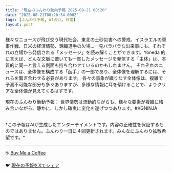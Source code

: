 ```yaml
---
title: "現在のふんわり動向予報 2025-08-21 08:20"
date: "2025-08-21T08:20:34.000Z"
tags: [ふんわり予報, AI占い, 日常]
layout: post
---
```


様々なニュースが飛び交う現代社会。東北の土砂災害への警戒、イスラエルの軍事作戦、日米の経済情勢、錦織選手の欠場…一見バラバラな出来事にも、それぞれの立場から発信される「メッセージ」を読み解くことができます。Yoneda 的に言えば、どんな文脈に置いても一貫したメッセージを発信する「主体」は、本質的に同一と言える側面も持ち合わせているのかもしれません。  それぞれのニュースは、全体像を構成する「函手」の一部であり、全体像を理解するには、それらを繋ぎ合わせる必要があります。  各々の事象が織りなす全体像は、複雑で予測不可能な部分も多々ありますが、多様な情報に耳を傾けることで、よりクリアな全体像が見えてくるはずです。


現在のふんわり動動予報：
世界情勢は流動的ながらも、様々な要素が複雑に絡み合いながら、静かに、しかし確実に変化を遂げつつあります。#KGNINJA

<br>
*この予報はAIが生成したエンターテイメントです。内容の正確性を保証するものではありません。ふんわり一日に４回更新されます。みんなにふんわり拡散希望です。*

---
☕️ [Buy Me a Coffee](https://www.buymeacoffee.com/kgninja)

🐦 [現在の予報をXでシェア](https://twitter.com/intent/tweet?text=%E7%8F%BE%E5%9C%A8%E3%81%AE%E3%81%B5%E3%82%93%E3%82%8F%E3%82%8A%E4%BA%88%E5%A0%B1%3A%20%E3%80%8C%E6%A7%98%E3%80%85%E3%81%AA%E3%83%8B%E3%83%A5%E3%83%BC%E3%82%B9%E3%81%8C%E9%A3%9B%E3%81%B3%E4%BA%A4%E3%81%86%E7%8F%BE%E4%BB%A3%E7%A4%BE%E4%BC%9A%E3%80%82%E3%80%8D%23KGNINJA%20%E7%B6%9A%E3%81%8D%E3%81%AF%E3%83%96%E3%83%AD%E3%82%B0%E3%81%A7%EF%BC%81%F0%9F%91%87&url=https%3A%2F%2Fkg-ninja.github.io%2FFunwariyoso%2F)
